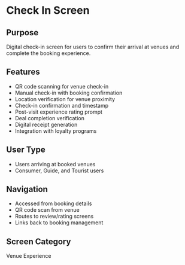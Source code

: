# Check In Screen

## Purpose
Digital check-in screen for users to confirm their arrival at venues and complete the booking experience.

## Features
- QR code scanning for venue check-in
- Manual check-in with booking confirmation
- Location verification for venue proximity
- Check-in confirmation and timestamp
- Post-visit experience rating prompt
- Deal completion verification
- Digital receipt generation
- Integration with loyalty programs

## User Type
- Users arriving at booked venues
- Consumer, Guide, and Tourist users

## Navigation
- Accessed from booking details
- QR code scan from venue
- Routes to review/rating screens
- Links back to booking management

## Screen Category
Venue Experience